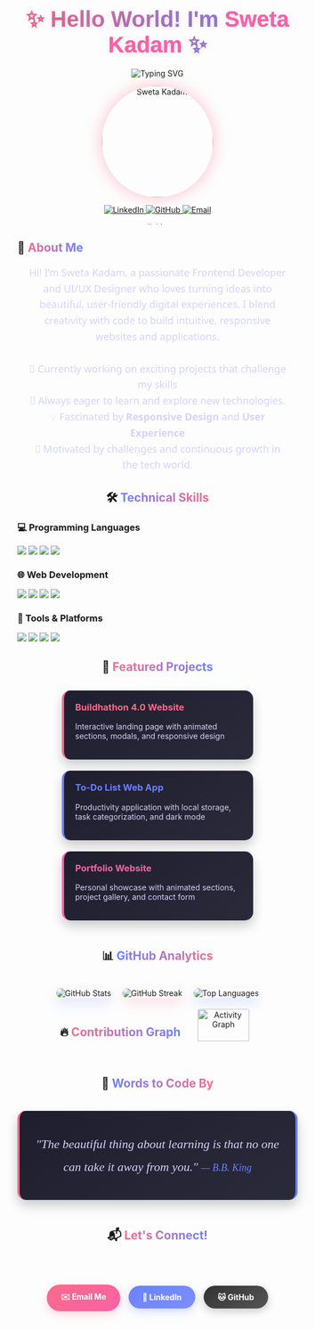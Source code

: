 <!-- Animated Gradient Header -->
<h1 align="center">
  <span style="
    background: linear-gradient(90deg, #F76B8A, #6A82FB, #F76B8A);
    -webkit-background-clip: text;
    background-clip: text;
    color: transparent;
    font-family: 'Poppins', sans-serif;
    font-weight: 800;
    font-size: 2.5rem;
    text-shadow: 0 2px 10px rgba(0,0,0,0.1);
    display: inline-block;
    animation: gradient 8s ease infinite;
    background-size: 200% 200%;
  ">
    ✨ Hello World! I'm <span style="color:#FF61A6;">Sweta Kadam</span> ✨
  </span>
</h1>

<!-- Typing Animation with Emoji Wave -->
<div align="center">
  <img src="https://readme-typing-svg.herokuapp.com?font=Fira+Code&size=26&duration=3000&pause=500&color=F76B8A&center=true&vCenter=true&width=650&height=80&lines=Frontend+Developer+%F0%9F%92%BB;UI%2FUX+Designer+%F0%9F%8E%A8;Tech+Enthusiast+%F0%9F%91%A8%E2%80%8D%F0%9F%92%BB;Problem+Solver+%F0%9F%A4%96;Continuous+Learner+%F0%9F%93%9A" alt="Typing SVG" />
</div>

<!-- Profile Image with Floating Animation -->
<p align="center">
  <img src="https://img.freepik.com/free-vector/cute-girl-hacker-operating-laptop-cartoon-vector-icon-illustration-people-technology-isolated-flat_138676-9487.jpg?w=740" alt="Sweta Kadam" width="200" style="
    border-radius: 50%;
    box-shadow: 0 0 25px 5px rgba(247,107,138,0.3);
    transition: transform 0.5s ease;
    animation: float 6s ease-in-out infinite;
  " onmouseover="this.style.transform='scale(1.05)'" onmouseout="this.style.transform='scale(1)'"/>
</p>

<!-- Social Badges with Hover Effects -->
<p align="center">
  <a href="https://www.linkedin.com/in/sweta-kadam-5851a4323" target="_blank">
    <img src="https://img.shields.io/badge/-LinkedIn-0077B5?style=for-the-badge&logo=linkedin&logoColor=white&labelColor=0077B5&color=white" alt="LinkedIn" style="transition: transform 0.3s ease;" onmouseover="this.style.transform='translateY(-3px)'" onmouseout="this.style.transform='translateY(0)'"/>
  </a>
  <a href="https://github.com/Shweta-Tech-creator" target="_blank">
    <img src="https://img.shields.io/badge/-GitHub-181717?style=for-the-badge&logo=github&logoColor=white&labelColor=181717" alt="GitHub" style="transition: transform 0.3s ease;" onmouseover="this.style.transform='translateY(-3px)'" onmouseout="this.style.transform='translateY(0)'"/>
  </a>
  <a href="mailto:kadamsweta92@gmail.com" target="_blank">
    <img src="https://img.shields.io/badge/-Email-D14836?style=for-the-badge&logo=gmail&logoColor=white&labelColor=D14836" alt="Email" style="transition: transform 0.3s ease;" onmouseover="this.style.transform='translateY(-3px)'" onmouseout="this.style.transform='translateY(0)'"/>
  </a>
</p>

<!-- Animated Gradient Divider -->
<div align="center">
  <img src="https://github.com/Shweta-Tech-creator/Shweta-Tech-creator/blob/main/assets/gradient-divider.gif?raw=true" width="100%" height="4px" alt="divider"/>
</div>

## 🌟 <span style="background: linear-gradient(90deg, #F76B8A, #6A82FB); -webkit-background-clip: text; color: transparent;">About Me</span>
<p style="
  font-family: 'Segoe UI', Tahoma, Geneva, Verdana, sans-serif;
  font-size: 18px;
  color: #D4D4F7;
  line-height: 1.6;
  text-align: center;
  max-width: 800px;
  margin: 0 auto;
  padding: 0 20px;
">
  Hi! I’m Sweta Kadam, a passionate Frontend Developer and UI/UX Designer who loves turning ideas into beautiful, user-friendly digital experiences. I blend creativity with code to build intuitive, responsive websites and applications.
  <br/><br/>
  🔭 Currently working on exciting projects that challenge my skills
  <br/>
  🌱 Always eager to learn and explore new technologies.
  <br/>
  💡 Fascinated by <strong>Responsive Design</strong> and <strong>User Experience</strong>
  <br/>
  🎯 Motivated by challenges and continuous growth in the tech world.


<!-- Skills Section with Progress Bars -->
<div align="center">
  <h2>🛠 <span style="background: linear-gradient(90deg, #6A82FB, #F76B8A); -webkit-background-clip: text; color: transparent;">Technical Skills</span></h2>
  
  <!-- Languages -->
  <h3 align="left">💻 Programming Languages</h3>
  <p align="left">
    <img src="https://img.shields.io/badge/C++-00599C?style=for-the-badge&logo=c%2B%2B&logoColor=white"/>
    <img src="https://img.shields.io/badge/Java-ED8B00?style=for-the-badge&logo=java&logoColor=white"/>
    <img src="https://img.shields.io/badge/Python-3670A0?style=for-the-badge&logo=python&logoColor=ffdd54"/>
    <img src="https://img.shields.io/badge/C-00599C?style=for-the-badge&logo=c&logoColor=white"/>
  </p>
  
  <!-- Web Technologies -->
  <h3 align="left">🌐 Web Development</h3>
  <p align="left">
    <img src="https://img.shields.io/badge/HTML5-E34F26?style=for-the-badge&logo=html5&logoColor=white"/>
    <img src="https://img.shields.io/badge/CSS3-1572B6?style=for-the-badge&logo=css3&logoColor=white"/>
    <img src="https://img.shields.io/badge/JavaScript-F7DF1E?style=for-the-badge&logo=javascript&logoColor=black"/>
    <img src="https://img.shields.io/badge/MySQL-4479A1?style=for-the-badge&logo=mysql&logoColor=white"/>
  </p>
  
  <!-- Tools -->
  <h3 align="left">🔧 Tools & Platforms</h3>
  <p align="left">
    <img src="https://img.shields.io/badge/Git-F05032?style=for-the-badge&logo=git&logoColor=white"/>
    <img src="https://img.shields.io/badge/GitHub-181717?style=for-the-badge&logo=github&logoColor=white"/>
    <img src="https://img.shields.io/badge/VS_Code-007ACC?style=for-the-badge&logo=visual-studio-code&logoColor=white"/>
    <img src="https://img.shields.io/badge/Figma-F24E1E?style=for-the-badge&logo=figma&logoColor=white"/>
  </p>
</div>

<!-- Projects Section with Cards -->
<h2 align="center">🚀 <span style="background: linear-gradient(90deg, #F76B8A, #6A82FB); -webkit-background-clip: text; color: transparent;">Featured Projects</span></h2>

<div style="display: flex; flex-wrap: wrap; justify-content: center; gap: 20px; margin: 30px 0;">
  <!-- Project 1 -->
  <div style="
    background: linear-gradient(145deg, #1e1e2e, #2a2a3a);
    border-radius: 15px;
    padding: 20px;
    width: 300px;
    box-shadow: 0 10px 20px rgba(0,0,0,0.2);
    transition: transform 0.3s ease;
    border-left: 4px solid #F76B8A;
  " onmouseover="this.style.transform='translateY(-10px)'" onmouseout="this.style.transform='translateY(0)'">
    <h3 style="color: #F76B8A; margin-top: 0;">Buildhathon 4.0 Website</h3>
    <p style="color: #D4D4F7;">Interactive landing page with animated sections, modals, and responsive design</p>
   
  </div>
  
  <!-- Project 2 -->
  <div style="
    background: linear-gradient(145deg, #1e1e2e, #2a2a3a);
    border-radius: 15px;
    padding: 20px;
    width: 300px;
    box-shadow: 0 10px 20px rgba(0,0,0,0.2);
    transition: transform 0.3s ease;
    border-left: 4px solid #6A82FB;
  " onmouseover="this.style.transform='translateY(-10px)'" onmouseout="this.style.transform='translateY(0)'">
    <h3 style="color: #6A82FB; margin-top: 0;">To-Do List Web App</h3>
    <p style="color: #D4D4F7;">Productivity application with local storage, task categorization, and dark mode</p>
    
  </div>
  
  <!-- Project 3 -->
  <div style="
    background: linear-gradient(145deg, #1e1e2e, #2a2a3a);
    border-radius: 15px;
    padding: 20px;
    width: 300px;
    box-shadow: 0 10px 20px rgba(0,0,0,0.2);
    transition: transform 0.3s ease;
    border-left: 4px solid #FF61A6;
  " onmouseover="this.style.transform='translateY(-10px)'" onmouseout="this.style.transform='translateY(0)'">
    <h3 style="color: #FF61A6; margin-top: 0;">Portfolio Website</h3>
    <p style="color: #D4D4F7;">Personal showcase with animated sections, project gallery, and contact form</p>
   
</div>

<!-- GitHub Stats with 3D Effect -->
<h2 align="center">📊 <span style="background: linear-gradient(90deg, #6A82FB, #F76B8A); -webkit-background-clip: text; color: transparent;">GitHub Analytics</span></h2>

<div align="center" style="display: flex; flex-wrap: wrap; justify-content: center; gap: 20px;">
  <img src="https://github-readme-stats.vercel.app/api?username=Shweta-Tech-creator&show_icons=true&theme=radical&border_color=6A82FB&bg_color=0D1117&title_color=F76B8A&icon_color=6A82FB" alt="GitHub Stats" style="border-radius: 10px; box-shadow: 0 10px 20px rgba(106,130,251,0.2);"/>
  
  <img src="https://github-readme-streak-stats.herokuapp.com/?user=Shweta-Tech-creator&theme=radical&border_color=6A82FB&background=0D1117&stroke=F76B8A" alt="GitHub Streak" style="border-radius: 10px; box-shadow: 0 10px 20px rgba(247,107,138,0.2);"/>
  
  <img src="https://github-readme-stats.vercel.app/api/top-langs/?username=Shweta-Tech-creator&layout=compact&theme=radical&border_color=6A82FB&bg_color=0D1117&title_color=F76B8A" alt="Top Languages" style="border-radius: 10px; box-shadow: 0 10px 20px rgba(106,130,251,0.2);"/>
</div>

<!-- Activity Graph -->
<h2 align="center">🔥 <span style="background: linear-gradient(90deg, #F76B8A, #6A82FB); -webkit-background-clip: text; color: transparent;">Contribution Graph</span></h2>

<div align="center">
  <img src="https://github-readme-activity-graph.vercel.app/graph?username=Shweta-Tech-creator&theme=react-dark&bg_color=0D1117&hide_border=true&area=true&area_color=F76B8A&line=6A82FB&point=F76B8A" alt="Activity Graph" width="90%" style="border-radius: 10px;"/>
</div>

<!-- Quote Section with Animation -->
<h2 align="center">💭 <span style="background: linear-gradient(90deg, #6A82FB, #F76B8A); -webkit-background-clip: text; color: transparent;">Words to Code By</span></h2>

<div align="center" style="
  background: linear-gradient(145deg, #1e1e2e, #2a2a3a);
  border-radius: 15px;
  padding: 20px;
  max-width: 700px;
  margin: 0 auto;
  box-shadow: 0 10px 20px rgba(0,0,0,0.2);
  border-left: 4px solid #F76B8A;
  border-right: 4px solid #6A82FB;
">
  <p style="
    font-family: 'Georgia', serif;
    font-size: 22px;
    font-style: italic;
    color: #D4D4F7;
    line-height: 1.6;
    text-align: center;
  ">
   "The beautiful thing about learning is that no one can take it away from you."                                                                                                                                                                                                                                                                                               <span style="display: inline-block; margin-top: 10px; font-size: 18px; color: #6A82FB;">— B.B. King</span>
  </p>
</div>

<!-- Contact Section with Glow Effect -->
<h2 align="center">📬 <span style="background: linear-gradient(90deg, #F76B8A, #6A82FB); -webkit-background-clip: text; color: transparent;">Let's Connect!</span></h2>

<div align="center" style="
  display: flex;
  flex-wrap: wrap;
  justify-content: center;
  gap: 15px;
  margin: 30px 0;
">
  <a href="mailto:kadamsweta92@gmail.com" style="
    background: linear-gradient(145deg, #F76B8A, #FF61A6);
    color: white;
    padding: 12px 25px;
    border-radius: 50px;
    text-decoration: none;
    font-weight: bold;
    transition: all 0.3s ease;
    box-shadow: 0 5px 15px rgba(247,107,138,0.3);
  " onmouseover="this.style.transform='translateY(-3px)'; this.style.boxShadow='0 8px 20px rgba(247,107,138,0.5)'" onmouseout="this.style.transform='translateY(0)'; this.style.boxShadow='0 5px 15px rgba(247,107,138,0.3)'">
    ✉️ Email Me
  </a>
  
  <a href="https://www.linkedin.com/in/sweta-kadam-5851a4323" target="_blank" style="
    background: linear-gradient(145deg, #6A82FB, #7B90FF);
    color: white;
    padding: 12px 25px;
    border-radius: 50px;
    text-decoration: none;
    font-weight: bold;
    transition: all 0.3s ease;
    box-shadow: 0 5px 15px rgba(106,130,251,0.3);
  " onmouseover="this.style.transform='translateY(-3px)'; this.style.boxShadow='0 8px 20px rgba(106,130,251,0.5)'" onmouseout="this.style.transform='translateY(0)'; this.style.boxShadow='0 5px 15px rgba(106,130,251,0.3)'">
    💼 LinkedIn
  </a>
  
  <a href="https://github.com/Shweta-Tech-creator" target="_blank" style="
    background: linear-gradient(145deg, #333, #555);
    color: white;
    padding: 12px 25px;
    border-radius: 50px;
    text-decoration: none;
    font-weight: bold;
    transition: all 0.3s ease;
    box-shadow: 0 5px 15px rgba(0,0,0,0.2);
  " onmouseover="this.style.transform='translateY(-3px)'; this.style.boxShadow='0 8px 20px rgba(0,0,0,0.3)'" onmouseout="this.style.transform='translateY(0)'; this.style.boxShadow='0 5px 15px rgba(0,0,0,0.2)'">
    🐱 GitHub
  </a>
</div>

